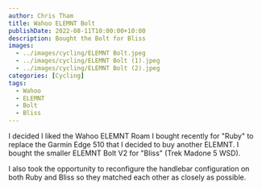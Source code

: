 ```yaml
---
author: Chris Tham
title: Wahoo ELEMNT Bolt
publishDate: 2022-08-11T10:00:00+10:00
description: Bought the Bolt for Bliss
images:
  - ../images/cycling/ELEMNT Bolt.jpeg
  - ../images/cycling/ELEMNT Bolt (1).jpeg
  - ../images/cycling/ELEMNT Bolt (2).jpeg
categories: [Cycling]
tags:
  - Wahoo
  - ELEMNT
  - Bolt
  - Bliss
---
```


I decided I liked the Wahoo ELEMNT Roam I bought recently for "Ruby" to
replace the Garmin Edge 510 that I decided to buy another ELEMNT. I bought
the smaller ELEMNT Bolt V2 for "Bliss" (Trek Madone 5 WSD).

I also took the opportunity to reconfigure the handlebar configuration on both
Ruby and Bliss so they matched each other as closely as possible.
